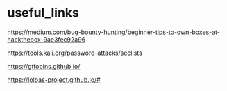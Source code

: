 # useful_links

https://medium.com/bug-bounty-hunting/beginner-tips-to-own-boxes-at-hackthebox-9ae3fec92a96

https://tools.kali.org/password-attacks/seclists

https://gtfobins.github.io/

https://lolbas-project.github.io/#
